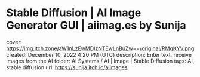 # Stable Diffusion | AI Image Generator GUI | aiimag.es by Sunija

cover: https://img.itch.zone/aW1nLzEwMDIzNTEwLnBuZw==/original/RMqKYV.png
created: December 10, 2022 4:20 PM (UTC)
description: Enter text, receive images from the AI
folder: AI Systems / AI | Image | Stable Diffusion
tags: AI, stable diffusion
url: https://sunija.itch.io/aiimages